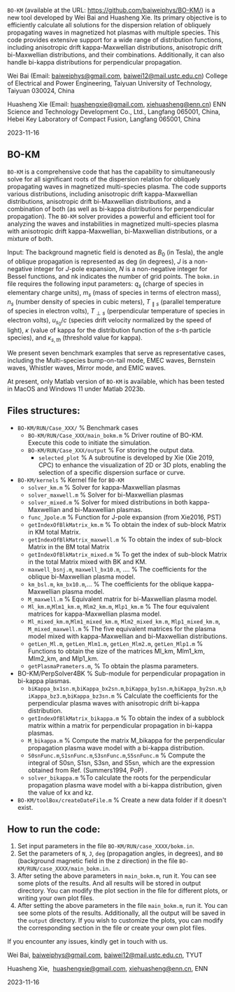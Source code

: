 ``BO-KM`` (available at the URL: https://github.com/baiweiphys/BO-KM/) is a new tool developed by Wei Bai and Huasheng Xie. Its primary objective is to efficiently calculate all solutions for the dispersion relation of obliquely propagating waves in magnetized hot plasmas with multiple species. This code provides extensive support for a wide range of distribution functions, including anisotropic drift kappa-Maxwellian distributions, anisotropic drift bi-Maxwellian distributions, and their combinations. Additionally, it can also handle bi-kappa distributions for perpendicular propagation.

Wei Bai (Email: baiweiphys@gmail.com, baiwei12@mail.ustc.edu.cn)
College of Electrical and Power Engineering, Taiyuan University of Technology, Taiyuan 030024, China

Huasheng Xie (Email: huashengxie@gmail.com, xiehuasheng@enn.cn)
ENN Science and Technology Development Co., Ltd., Langfang 065001, China,
Hebei Key Laboratory of Compact Fusion, Langfang 065001, China

2023-11-16

## BO-KM

``BO-KM`` is a comprehensive code that has the capability to simultaneously solve for all significant roots of the dispersion relation for obliquely propagating waves in magnetized multi-species plasma. The code supports various distributions, including anisotropic drift kappa-Maxwellian distributions, anisotropic drift bi-Maxwellian distributions, and a combination of both (as well as bi-kappa distributions for perpendicular propagation). The ``BO-KM`` solver provides a powerful and efficient tool for analyzing the waves and instabilities in magnetized multi-species plasma with anisotropic drift kappa-Maxwellian, bi-Maxwellian distributions, or a mixture of both.

Input: The background magnetic field is denoted as $B_0$ (in Tesla), the angle of oblique propagation is represented as deg (in degrees), $J$ is a non-negative integer for $J$-pole expansion, $N$ is a non-negative integer for Bessel functions, and nk indicates the number of grid points.
The ``bokm.in`` file requires the following input parameters: $q_s$ (charge of species in elementary charge units), $m_s$ (mass of species in terms of electron mass), $n_s$ (number density of species in cubic meters), $T_{\parallel s}$ (parallel temperature of species in electron volts), $T_{\perp s}$ (perpendicular temperature of species in electron volts), $u_{s_0}/c$ (species drift velocity normalized by the speed of light), $\kappa$ (value of kappa for the distribution function of the $s$-th particle species), and $\kappa_{s,th}$ (threshold value for kappa).

We present seven benchmark examples that serve as representative cases, including the Multi-species bump-on-tail mode, EMEC waves, Bernstein waves, Whistler waves, Mirror mode, and EMIC waves.

At present, only Matlab version of ``BO-KM`` is available, which has been tested in MacOS and Windows 11 under Matlab 2023b.

## Files structures:

- ``BO-KM/RUN/Case_XXX/``    %  Benchmark  cases 
	- ``BO-KM/RUN/Case_XXX/main_bokm.m``    % Driver routine of BO-KM. Execute this code to initiate the simulation.
	- ``BO-KM/RUN/Case_XXX/output`` % For storing the output data.
		- ``selected_plot``  % A subroutine is developed by Xie (Xie 2019, CPC) to enhance the visualization of 2D or 3D plots, enabling the selection of a specific dispersion surface or curve.
- ``BO-KM/kernels``                        %  Kernel file for ``BO-KM``
	- ``solver_km.m``                   % Solver for kappa-Maxwellian plasmas
	 - ``solver_maxwell.m``        % Solver for bi-Maxwellian plasmas
	 - ``solver_mixed.m``            % Solver for mixed distributions in both kappa-Maxwellian and bi-Maxwellian plasmas.
	 - ``func_Jpole.m``                % Function for J-pole expansion (from Xie2016, PST)
	 - ``getIndexOfBlkMatrix_km.m``  % To obtain the index of sub-block Matrix in KM total Matrix.
	 -  ``getIndexOfBlkMatrix_maxwell.m``    % To obtain the index of sub-block Matrix in the BM total Matrix
	 - ``getIndexOfBlkMatrix_mixed.m``          % To get the index of sub-block Matrix in the total Matrix mixed with BK and KM.
	 - ``maxwell_bsnj.m``, ``maxwell_bx10.m``, ....  % The coefficients for the oblique bi-Maxwellian plasma model.
	 - ``km_bsl.m``, ``km_bx10.m``,...  % The coefficients for the oblique kappa-Maxwellian plasma model.
	 - ``M_maxwell.m``   % Equivalent matrix for bi-Maxwellian plasma model.
	 - ``Ml_km.m``,``Mlm1_km.m``, ``Mlm2_km.m``, ``Mlp1_km.m``  % The four equivalent matrices for kappa-Maxwellian plasma model.
	 - ``Ml_mixed_km.m``,``Mlm1_mixed_km.m``, ``Mlm2_mixed_km.m``, ``Mlp1_mixed_km.m``, ``M_mixed_maxwell.m``  % The five equivalent matrices for the plasma model mixed with kappa-Maxwellian and bi-Maxwellian distributions.
	 - ``getLen_Ml.m``, ``getLen_Mlm1.m``, ``getLen_Mlm2.m``, ``getLen_Mlp1.m``  % Functions to obtain the size of the matrices Ml_km, Mlm1_km, Mlm2_km, and Mlp1_km.
	 - ``getPlasmaPrameters.m``, % To obtain the plasma parameters.
- BO-KM/PerpSolver4BK  % Sub-module for perpendicular propagation in bi-kappa plasmas.
	- ``biKappa_bx1sn.m``,``biKappa_bx2sn.m``,``biKappa_by1sn.m``,``biKappa_by2sn.m``,``biKappa_bz3.m``,``biKappa_bz3sn.m``  % Calculate the coefficients for the perpendicular plasma waves with anisotropic drift bi-kappa distribution.
	- ``getIndexOfBlkMatrix_bikappa.m`` % To obtain the index of a subblock matrix within a matrix for perpendicular propagation in bi-kappa plasmas.
	- ``M_bikappa.m``  % Compute the matrix M_bikappa for the perpendicular propagation plasma wave model with a bi-kappa distribution.
	- ``S0snFunc.m``,``S1snFunc.m``,``S3snFunc.m``,``S5snFunc.m``  % Compute the integral of S0sn, S1sn, S3sn, and S5sn, which are the expression obtained from Ref. (Summers1994, PoP) .
	- ``solver_bikappa.m``   %To calculate the roots for the perpendicular propagation plasma wave model with a bi-kappa distribution, given the value of kx and kz.
- ``BO-KM/toolBox/createDateFile.m`` % Create a new data folder if it doesn't exist.

## How to run the code:

1. Set input parameters in the file ``BO-KM/RUN/case_XXXX/bokm.in``.
2. Set the parameters of ``N``, ``J``, ``deg`` (propagation angles, in degrees), and ``B0`` (background magnetic field in the z direction) in the file ``BO-KM/RUN/case_XXXX/main_bokm.in``.
3. After seting the above parameters in ``main_bokm.m``, run it. You can see some plots of the results. And all results will be stored in output directory. You can modify the plot section in the file  for different plots, or writing your own plot files.
4. After setting the above parameters in the file ``main_bokm.m``, run it. You can see some plots of the results. Additionally, all the output will be saved in the ``output`` directory. If you wish to customize the plots, you can modify the corresponding section in the file or create your own plot files.

If you encounter any issues, kindly get in touch with us.

Wei Bai, baiweiphys@gmail.com, baiwei12@mail.ustc.edu.cn, TYUT

Huasheng Xie,  huashengxie@gmail.com, xiehuasheng@enn.cn, ENN

2023-11-16 


